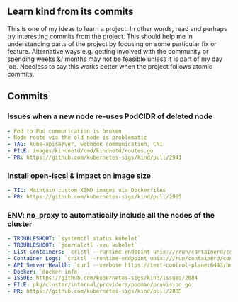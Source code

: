 ## Learn kind from its commits
This is one of my ideas to learn a project. In other words, read and perhaps try interesting
commits from the project. This should help me in understanding parts of the project by focusing
on some particular fix or feature. Alternative ways e.g. getting involved with the community
or spending weeks &/ months may not be feasible unless it is part of my day job. Needless to say
this works better when the project follows atomic commits.

## Commits
### Issues when a new node re-uses PodCIDR of deleted node
```yaml
- Pod to Pod communication is broken
- Node route via the old node is problematic
- TAG: kube-apiserver, webhook communication, CNI
- FILE: images/kindnetd/cmd/kindnetd/routes.go
- PR: https://github.com/kubernetes-sigs/kind/pull/2941
```

### Install open-iscsi & impact on image size
```yaml
- TIL: Maintain custom KIND images via Dockerfiles
- PR: https://github.com/kubernetes-sigs/kind/pull/2905
```

### ENV: no_proxy to automatically include all the nodes of the cluster
```yaml
- TROUBLESHOOT: `systemctl status kubelet`
- TROUBLESHOOT: `journalctl -xeu kubelet`
- List Containers: `crictl --runtime-endpoint unix:///run/containerd/containerd.sock ps -a | grep kube | grep -v pause`
- Container Logs: `crictl --runtime-endpoint unix:///run/containerd/containerd.sock logs CONTAINERID`
- API Server Health: `curl --verbose https://test-control-plane:6443/healthz?timeout=10s`
- Docker: `docker info`
- ISSUE: https://github.com/kubernetes-sigs/kind/issues/2884
- FILE: pkg/cluster/internal/providers/podman/provision.go
- PR: https://github.com/kubernetes-sigs/kind/pull/2885
```
